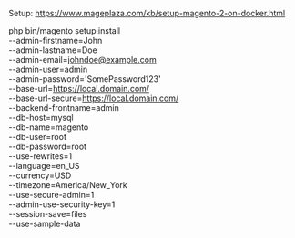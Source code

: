 Setup: https://www.mageplaza.com/kb/setup-magento-2-on-docker.html

php bin/magento setup:install \
--admin-firstname=John \
--admin-lastname=Doe \
--admin-email=johndoe@example.com \
--admin-user=admin \
--admin-password='SomePassword123' \
--base-url=https://local.domain.com/ \
--base-url-secure=https://local.domain.com/ \
--backend-frontname=admin \
--db-host=mysql \
--db-name=magento \
--db-user=root \
--db-password=root \
--use-rewrites=1 \
--language=en_US \
--currency=USD \
--timezone=America/New_York \
--use-secure-admin=1 \
--admin-use-security-key=1 \
--session-save=files \
--use-sample-data